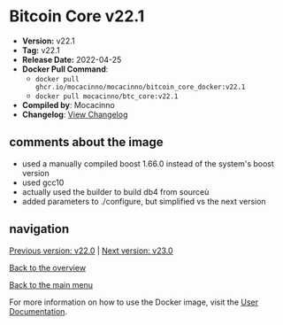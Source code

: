 # Bitcoin Core v22.1

- **Version:** v22.1
- **Tag:** v22.1
- **Release Date:** 2022-04-25
- **Docker Pull Command**:
  - `docker pull ghcr.io/mocacinno/mocacinno/bitcoin_core_docker:v22.1`
  - `docker pull mocacinno/btc_core:v22.1`
- **Compiled by**: Mocacinno
- **Changelog**: [View Changelog](https://github.com/bitcoin/bitcoin/blob/v22.1/doc/release-notes.md)

## comments about the image

- used a manually compiled boost 1.66.0 instead of the system's boost version
- used gcc10
- actually used the builder to build db4 from sourceù
- added parameters to ./configure, but simplified vs the next version

## navigation

[Previous version: v22.0](./v22.0.md) | [Next version: v23.0](./v23.0.md)

[Back to the overview](./Readme.md)

[Back to the main menu](../Readme.md)

For more information on how to use the Docker image, visit the [User Documentation](../userdocs/Readme.md).

<!-- Google tag (gtag.js) -->
<script async src="https://www.googletagmanager.com/gtag/js?id=G-BPC6NC6FF9"></script>
<script>
  window.dataLayer = window.dataLayer || [];
  function gtag(){dataLayer.push(arguments);}
  gtag('js', new Date());

  gtag('config', 'G-BPC6NC6FF9');
</script>
